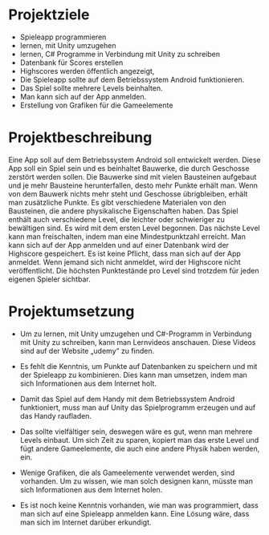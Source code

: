 # Projektziele
- Spieleapp programmieren
- lernen, mit Unity umzugehen
- lernen, C# Programme in Verbindung mit Unity zu schreiben
- Datenbank für Scores erstellen
- Highscores werden öffentlich angezeigt, 
- Die Spieleapp sollte auf dem Betriebssystem Android funktionieren.
- Das Spiel sollte mehrere Levels beinhalten.
- Man kann sich auf der App anmelden.
- Erstellung von Grafiken für die Gameelemente


# Projektbeschreibung
Eine App soll auf dem Betriebssystem Android soll entwickelt werden.
Diese App soll ein Spiel sein und es beinhaltet Bauwerke, die durch Geschosse zerstört werden sollen.
Die Bauwerke sind mit vielen Bausteinen aufgebaut und je mehr Bausteine herunterfallen, desto mehr Punkte erhält man.
Wenn von dem Bauwerk nichts mehr steht und Geschosse übrigbleiben, erhält man zusätzliche Punkte.
Es gibt verschiedene Materialen von den Bausteinen, die andere physikalische Eigenschaften haben.
Das Spiel enthält auch verschiedene Level, die leichter oder schwieriger zu bewältigen sind. 
Es wird mit dem ersten Level begonnen. Das nächste Level kann man freischalten, indem man eine Mindestpunktzahl erreicht.
Man kann sich auf der App anmelden und auf einer Datenbank wird der Highscore gespeichert.
Es ist keine Pflicht, dass man sich auf der App anmeldet. Wenn jemand sich nicht anmeldet, wird der Highscore nicht veröffentlicht. Die höchsten Punktestände pro Level sind trotzdem für jeden eigenen Spieler sichtbar.






# Projektumsetzung
- Um zu lernen, mit Unity umzugehen und C#-Programm in Verbindung mit Unity zu schreiben, kann man Lernvideos anschauen. 
 Diese Videos sind auf der Website „udemy“ zu finden. 
- Es fehlt die Kenntnis, um Punkte auf Datenbanken zu speichern und mit der Spieleapp zu kombinieren. 
 Dies kann man umsetzen, indem man sich Informationen aus dem Internet holt. 
- Damit das Spiel auf dem Handy mit dem Betriebssystem Android funktioniert, muss man auf Unity das Spielprogramm erzeugen und auf das Handy raufladen.

- Das sollte vielfältiger sein, deswegen wäre es gut, wenn man mehrere Levels einbaut. 
  Um sich Zeit zu sparen, kopiert man das erste Level und fügt andere Gameelemente, die auch eine andere Physik haben werden, ein. 
- Wenige Grafiken, die als Gameelemente verwendet werden, sind vorhanden. Um zu wissen, wie man solch designen kann, müsste man sich Informationen aus dem Internet holen. 

- Es ist noch keine Kenntnis vorhanden, wie man was programmiert, dass man sich auf eine Spieleapp anmelden kann. Eine Lösung wäre, dass man sich im Internet darüber erkundigt.


